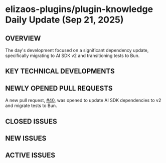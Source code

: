 # elizaos-plugins/plugin-knowledge Daily Update (Sep 21, 2025)
## OVERVIEW 
The day's development focused on a significant dependency update, specifically migrating to AI SDK v2 and transitioning tests to Bun.
## KEY TECHNICAL DEVELOPMENTS

## NEWLY OPENED PULL REQUESTS
A new pull request, [#40](https://github.com/elizaos-plugins/plugin-knowledge/pull/40), was opened to update AI SDK dependencies to v2 and migrate tests to Bun.

## CLOSED ISSUES

## NEW ISSUES

## ACTIVE ISSUES